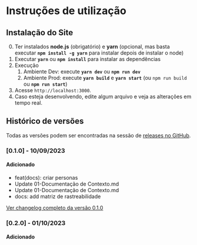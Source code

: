# Instruções de utilização

## Instalação do Site


0. Ter instalados **node.js** (obrigatório) e **yarn** (opcional, mas basta executar **`npm install -g yarn`** para instalar depois de instalar o node)
1. Executar **`yarn`** ou **`npm install`** para instalar as dependências
2. Execução
   1. Ambiente Dev: execute **`yarn dev`** ou **`npm run dev`**
   2. Ambiente Prod: execute **`yarn build`** e **`yarn start`** (ou `npm run build`  ou **`npm run start`**)
3. Acesse `http://localhost:3000`.
4. Caso esteja desenvolvendo, edite algum arquivo e veja as alterações em tempo real.

## Histórico de versões

Todas as versões podem ser encontradas na sessão de [releases no GitHub](https://github.com/ICEI-PUC-Minas-PMV-ADS/pmv-ads-2023-2-e4-aplicdistrib-t5-pmv-ads-2023-2-e4-g2-taskit/releases).

### [0.1.0] - 10/09/2023

#### Adicionado

- feat(docs): criar personas
- Update 01-Documentação de Contexto.md
- Update 01-Documentação de Contexto.md
- docs: add matriz de rastreabilidade

[Ver changelog completo da versão 0.1.0](https://github.com/ICEI-PUC-Minas-PMV-ADS/pmv-ads-2023-2-e4-aplicdistrib-t5-pmv-ads-2023-2-e4-g2-taskit/commits/0.1.0)

### [0.2.0] - 01/10/2023

#### Adicionado
